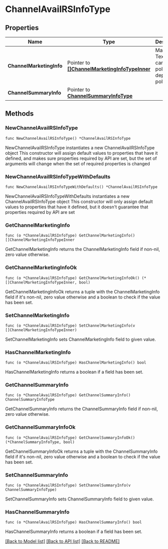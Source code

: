 # ChannelAvailRSInfoType

## Properties

Name | Type | Description | Notes
------------ | ------------- | ------------- | -------------
**ChannelMarketingInfo** | Pointer to [**[]ChannelMarketingInfoTypeInner**](ChannelMarketingInfoTypeInner.md) | Marketing Text like cancel policy, deposit policy etc. | [optional] 
**ChannelSummaryInfo** | Pointer to [**ChannelSummaryInfoType**](ChannelSummaryInfoType.md) |  | [optional] 

## Methods

### NewChannelAvailRSInfoType

`func NewChannelAvailRSInfoType() *ChannelAvailRSInfoType`

NewChannelAvailRSInfoType instantiates a new ChannelAvailRSInfoType object
This constructor will assign default values to properties that have it defined,
and makes sure properties required by API are set, but the set of arguments
will change when the set of required properties is changed

### NewChannelAvailRSInfoTypeWithDefaults

`func NewChannelAvailRSInfoTypeWithDefaults() *ChannelAvailRSInfoType`

NewChannelAvailRSInfoTypeWithDefaults instantiates a new ChannelAvailRSInfoType object
This constructor will only assign default values to properties that have it defined,
but it doesn't guarantee that properties required by API are set

### GetChannelMarketingInfo

`func (o *ChannelAvailRSInfoType) GetChannelMarketingInfo() []ChannelMarketingInfoTypeInner`

GetChannelMarketingInfo returns the ChannelMarketingInfo field if non-nil, zero value otherwise.

### GetChannelMarketingInfoOk

`func (o *ChannelAvailRSInfoType) GetChannelMarketingInfoOk() (*[]ChannelMarketingInfoTypeInner, bool)`

GetChannelMarketingInfoOk returns a tuple with the ChannelMarketingInfo field if it's non-nil, zero value otherwise
and a boolean to check if the value has been set.

### SetChannelMarketingInfo

`func (o *ChannelAvailRSInfoType) SetChannelMarketingInfo(v []ChannelMarketingInfoTypeInner)`

SetChannelMarketingInfo sets ChannelMarketingInfo field to given value.

### HasChannelMarketingInfo

`func (o *ChannelAvailRSInfoType) HasChannelMarketingInfo() bool`

HasChannelMarketingInfo returns a boolean if a field has been set.

### GetChannelSummaryInfo

`func (o *ChannelAvailRSInfoType) GetChannelSummaryInfo() ChannelSummaryInfoType`

GetChannelSummaryInfo returns the ChannelSummaryInfo field if non-nil, zero value otherwise.

### GetChannelSummaryInfoOk

`func (o *ChannelAvailRSInfoType) GetChannelSummaryInfoOk() (*ChannelSummaryInfoType, bool)`

GetChannelSummaryInfoOk returns a tuple with the ChannelSummaryInfo field if it's non-nil, zero value otherwise
and a boolean to check if the value has been set.

### SetChannelSummaryInfo

`func (o *ChannelAvailRSInfoType) SetChannelSummaryInfo(v ChannelSummaryInfoType)`

SetChannelSummaryInfo sets ChannelSummaryInfo field to given value.

### HasChannelSummaryInfo

`func (o *ChannelAvailRSInfoType) HasChannelSummaryInfo() bool`

HasChannelSummaryInfo returns a boolean if a field has been set.


[[Back to Model list]](../README.md#documentation-for-models) [[Back to API list]](../README.md#documentation-for-api-endpoints) [[Back to README]](../README.md)


